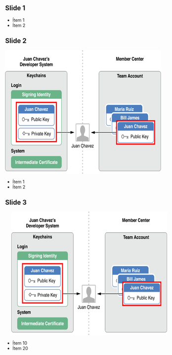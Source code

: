 ## Slide 1 ##

- Ítem 1
- Ítem 2

<!-- Tres líneas en blanco para la siguiente transparencia -->



## Slide 2 ##

<img src="imagenes/certificados.png" height="400px"/>

- Ítem 1
- Ítem 2

<!-- Tres líneas en blanco para la siguiente transparencia -->



## Slide 3 ##

<!-- .slide: class="image-right"-->

<img border:0px style="margin-left:20px" src="imagenes/certificados.png" height="400px"/>

- Ítem 10
- Ítem 20
